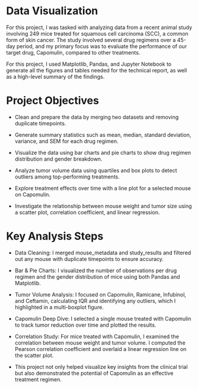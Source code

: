 # Data Visualization

For this project, I was tasked with analyzing data from a recent animal study involving 249 mice treated for squamous cell carcinoma (SCC), a common form of skin cancer. The study involved several drug regimens over a 45-day period, and my primary focus was to evaluate the performance of our target drug, Capomulin, compared to other treatments.

For this project, I used Matplotlib, Pandas, and Jupyter Notebook to generate all the figures and tables needed for the technical report, as well as a high-level summary of the findings.

# Project Objectives
- Clean and prepare the data by merging two datasets and removing duplicate timepoints.
  
- Generate summary statistics such as mean, median, standard deviation, variance, and SEM for each drug regimen.
  
- Visualize the data using bar charts and pie charts to show drug regimen distribution and gender breakdown.
 
- Analyze tumor volume data using quartiles and box plots to detect outliers among top-performing treatments.

- Explore treatment effects over time with a line plot for a selected mouse on Capomulin.

- Investigate the relationship between mouse weight and tumor size using a scatter plot, correlation coefficient, and linear regression.

# Key Analysis Steps
- Data Cleaning: I merged mouse_metadata and study_results and filtered out any mouse with duplicate timepoints to ensure accuracy.

- Bar & Pie Charts: I visualized the number of observations per drug regimen and the gender distribution of mice using both Pandas and Matplotlib.
- Tumor Volume Analysis: I focused on Capomulin, Ramicane, Infubinol, and Ceftamin, calculating IQR and identifying any outliers, which I highlighted in a multi-boxplot figure.

- Capomulin Deep Dive: I selected a single mouse treated with Capomulin to track tumor reduction over time and plotted the results.

- Correlation Study: For mice treated with Capomulin, I examined the correlation between mouse weight and tumor volume. I computed the Pearson correlation coefficient and overlaid a linear regression line on the scatter plot.

- This project not only helped visualize key insights from the clinical trial but also demonstrated the potential of Capomulin as an effective treatment regimen.
